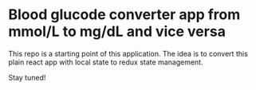 # Blood glucode converter app from mmol/L to mg/dL and vice versa

This repo is a starting point of this application. The idea is to convert this plain react app with local state to redux state management.

Stay tuned!
